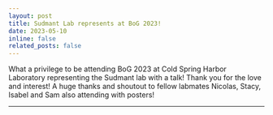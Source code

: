 ```yaml
---
layout: post
title: Sudmant Lab represents at BoG 2023! 
date: 2023-05-10 
inline: false
related_posts: false
---
```


What a privilege to be attending BoG 2023 at Cold Spring Harbor Laboratory representing the Sudmant lab with a talk!  Thank you for the love and interest! A huge thanks and shoutout to fellow labmates Nicolas, Stacy, Isabel and Sam also attending with posters!
  

***




 




